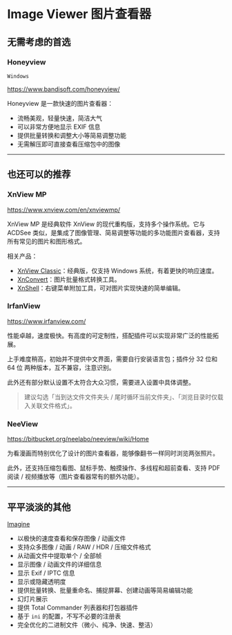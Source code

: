 # Image Viewer 图片查看器

## 无需考虑的首选

### Honeyview

`Windows`

https://www.bandisoft.com/honeyview/

Honeyview 是一款快速的图片查看器：

*   流畅美观，轻量快速，简洁大气
*   可以非常方便地显示 EXIF 信息
*   提供批量转换和调整大小等简易调整功能
*   无需解压即可直接查看压缩包中的图像

---

## 也还可以的推荐

### XnView MP

https://www.xnview.com/en/xnviewmp/

XnView MP 是经典软件 XnView 的现代重构版，支持多个操作系统。它与 ACDSee 类似，是集成了图像管理、简易调整等功能的多功能图片查看器，支持所有常见的图片和图形格式。

相关产品：
- [XnView Classic](https://www.xnview.com/en/xnview/)：经典版，仅支持 Windows 系统，有着更快的响应速度。
- [XnConvert](https://www.xnview.com/en/xnconvert/)：图片批量格式转换工具。
- [XnShell](https://www.xnview.com/en/xnshell/)：右键菜单附加工具，可对图片实现快速的简单编辑。

### IrfanView

https://www.irfanview.com/

性能卓越，速度极快。有高度的可定制性，搭配插件可以实现非常广泛的性能拓展。

上手难度稍高，初始并不提供中文界面，需要自行安装语言包；插件分 32 位和 64 位 两种版本，互不兼容，注意识别。

此外还有部分默认设置不太符合大众习惯，需要进入设置中具体调整。

> 建议勾选「当到达文件文件夹头 / 尾时循环当前文件夹」、「浏览目录时仅载入关联文件格式」。

### NeeView

https://bitbucket.org/neelabo/neeview/wiki/Home

为看漫画而特别优化了设计的图片查看器，能够像翻书一样同时浏览两张照片。

此外，还支持压缩包看图、鼠标手势、触摸操作、多线程和超前查看、支持 PDF 阅读 / 视频播放等（图片查看器常有的额外功能）。

---

## 平平淡淡的其他

[Imagine](https://www.nyam.pe.kr/dev/imagine/)

* 以极快的速度查看和保存图像 / 动画文件
* 支持众多图像 / 动画 / RAW / HDR / 压缩文件格式
* 从动画文件中提取单个 / 全部帧
* 显示图像 / 动画文件的详细信息
* 显示 Exif / IPTC 信息
* 显示或隐藏透明度
* 提供批量转换、批量重命名、捕捉屏幕、创建动画等简易编辑功能
* 幻灯片展示
* 提供 Total Commander 列表器和打包器插件
* 基于 `ini` 的配置，不写不必要的注册表
* 完全优化的二进制文件（微小、纯净、快速、整洁）